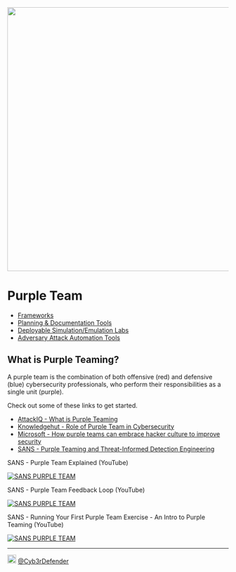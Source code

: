 <img src="https://cdn.hackernoon.com/images/xwRTMTtsfYNZdN4zVqQuYZcuZrs1-2b136dx.png" width="600px">
  
# Purple Team  
- [Frameworks](/purple_team/pt_frameworks.md)  
- [Planning & Documentation Tools](/purple_team/pt_plan_document.md)  
- [Deployable Simulation/Emulation Labs](/purple_team/pt_simulation_emulation_labs.md)  
- [Adversary Attack Automation Tools](/purple_team/pt_automation.md)  

  
  
## What is Purple Teaming?
A purple team is the combination of both offensive (red) and defensive (blue) cybersecurity professionals, who perform their responsibilities as a single unit (purple).  
  
Check out some of these links to get started.  
  
- [AttackIQ - What is Purple Teaming](https://www.attackiq.com/glossary/purple-teaming/)  
- [Knowledgehut - Role of Purple Team in Cybersecurity](https://www.knowledgehut.com/blog/security/purple-teaming)  
- [Microsoft - How purple teams can embrace hacker culture to improve security](https://www.microsoft.com/en-us/security/blog/2021/06/10/how-purple-teams-can-embrace-hacker-culture-to-improve-security/)  
- [SANS - Purple Teaming and Threat-Informed Detection Engineering](https://www.sans.org/blog/purple-teaming-threat-informed-detection-engineering/)  
  
SANS - Purple Team Explained (YouTube)  
<div align="left">
  <a href="https://www.youtube.com/watch?v=6s-G7u0w-wc"><img src="https://img.youtube.com/vi/6s-G7u0w-wc/0.jpg" alt="SANS PURPLE TEAM"></a>
</div>  
  
SANS - Purple Team Feedback Loop (YouTube)  
<div align="left">
  <a href="https://www.youtube.com/watch?v=44PjdBd6e88"><img src="https://img.youtube.com/vi/44PjdBd6e88/0.jpg" alt="SANS PURPLE TEAM"></a>
</div>  
  
SANS - Running Your First Purple Team Exercise - An Intro to Purple Teaming (YouTube)  
<div align="left">
  <a href="https://www.youtube.com/watch?v=XFsUsVEDZI4"><img src="https://img.youtube.com/vi/XFsUsVEDZI4/0.jpg" alt="SANS PURPLE TEAM"></a>
</div>  
  
----  
<img src="https://cdn.cdnlogo.com/logos/t/48/twitter.png" width="20px"> [@Cyb3rDefender](https://twitter.com/Cyb3rDefender)
